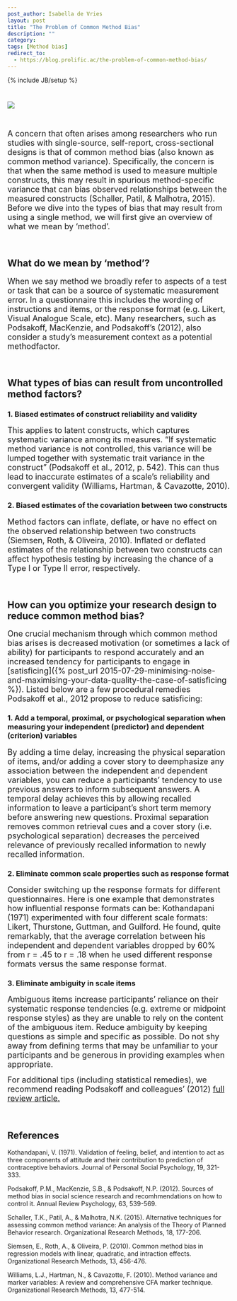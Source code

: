 ```yaml
---
post_author: Isabella de Vries
layout: post
title: "The Problem of Common Method Bias"
description: ""
category: 
tags: [Method bias]
redirect_to:
  - https://blog.prolific.ac/the-problem-of-common-method-bias/
---
```

{% include JB/setup %}

<div class="row">
	<div class="col-md-14">
 		<img class="img-responsive col-md-12" style="display: block;margin-left: auto;margin-right: auto;margin-top:40px;margin-bottom:15px;" src="/assets/img/work-station-straight-on-view.jpg">
	 </div>
</div>

<br>
<p><font size="4">A concern that often arises among researchers who run studies with single-source, self-report, cross-sectional designs is that of common method bias (also known as common method variance). Specifically, the concern is that when the same method is used to measure multiple constructs, this may result in spurious method-specific variance that can bias observed relationships between the measured constructs (Schaller, Patil, & Malhotra, 2015). Before we dive into the types of bias that may result from using a single method, we will first give an overview of what we mean by ‘method’.</font></p><br>

## What do we mean by ‘method’?
<p><font size="4">When we say method we broadly refer to aspects of a test or task that can be a source of systematic measurement error. In a questionnaire this includes the wording of instructions and items, or the response format (e.g. Likert, Visual Analogue Scale, etc). Many researchers, such as Podsakoff, MacKenzie, and Podsakoff’s (2012), also consider a study’s measurement context as a potential methodfactor.</font></p><br>

## What types of bias can result from uncontrolled method factors?

### 1. Biased estimates of construct reliability and validity

<p><font size="4">This applies to latent constructs, which captures systematic variance among its measures. “If systematic method variance is not controlled, this variance will be lumped together with systematic trait variance in the construct” (Podsakoff et al., 2012, p. 542). This can thus lead to inaccurate estimates of a scale’s reliability and convergent validity (Williams, Hartman, & Cavazotte, 2010).</font></p>

### 2. Biased estimates of the covariation between two constructs

<p><font size="4">Method factors can inflate, deflate, or have no effect on the observed relationship between two constructs (Siemsen, Roth, & Oliveira, 2010). Inflated or deflated estimates of the relationship between two constructs can affect hypothesis testing by increasing the chance of a Type I or Type II error, respectively.</font></p><br>

## How can you optimize your research design to reduce common method bias?

<p><font size="4">One crucial mechanism through which common method bias arises is decreased motivation (or sometimes a lack of ability) for participants to respond accurately and an increased tendency for participants to engage in [satisficing]({% post_url 2015-07-29-minimising-noise-and-maximising-your-data-quality-the-case-of-satisficing %}). Listed below are a few procedural remedies Podsakoff et al., 2012 propose to reduce satisficing:</font></p>

### 1. Add a temporal, proximal, or psychological separation when measuring your independent (predictor) and dependent (criterion) variables

<p><font size="4">By adding a time delay, increasing the physical separation of items, and/or adding a cover story to deemphasize any association between the independent and dependent variables, you can reduce a participants’ tendency to use previous answers to inform subsequent answers. A temporal delay achieves this by allowing recalled information to leave a participant’s short term memory before answering new questions. Proximal separation removes common retrieval cues and a cover story (i.e. psychological separation) decreases the perceived relevance of previously recalled information to newly recalled information.</font></p>

### 2. Eliminate common scale properties such as response format
<p><font size="4">Consider switching up the response formats for different questionnaires. Here is one example that demonstrates how influential response formats can be: Kothandapani (1971) experimented with four different scale formats: Likert, Thurstone, Guttman, and Guilford. He found, quite remarkably, that the average correlation between his independent and dependent variables dropped by 60% from r = .45 to r = .18 when he used different response formats versus the same response format.</font></p>

### 3. Eliminate ambiguity in scale items 
<p><font size="4">Ambiguous items increase participants’ reliance on their systematic response tendencies (e.g. extreme or midpoint response styles) as they are unable to rely on the content of the ambiguous item. Reduce ambiguity by keeping questions as simple and specific as possible. Do not shy away from defining terms that may be unfamiliar to your participants and be generous in providing examples when appropriate.</font></p>
	
<p><font size="4">For additional tips (including statistical remedies), we recommend reading Podsakoff and colleagues’ (2012) <a href ="ttp://www.annualreviews.org/doi/abs/10.1146/annurev-psych-120710-100452">full review article.</a></font></p><br>

## References

Kothandapani, V. (1971). Validation of feeling, belief, and intention to act as three components of attitude and their contribution to prediction of contraceptive behaviors. Journal of Personal Social Psychology, 19, 321-333.

Podsakoff, P.M., MacKenzie, S.B., & Podsakoff, N.P. (2012). Sources of method bias in social science research and recomhmendations on how to control it. Annual Review Psychology, 63, 539-569.

Schaller, T.K., Patil, A., & Malhotra, N.K. (2015). Alternative techniques for assessing common method variance: An analysis of the Theory of Planned Behavior research. Organizational Research Methods, 18, 177-206.

Siemsen, E., Roth, A., & Oliveira, P. (2010). Common method bias in regression models with linear, quadratic, and intraction effects. Organizational Research Methods, 13, 456-476.

Williams, L.J., Hartman, N., & Cavazotte, F. (2010). Method variance and marker variables: A review and comprehensive CFA marker technique. Organizational Research Methods, 13, 477-514.
